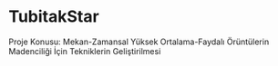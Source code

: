 # TubitakStar

Proje Konusu: Mekan-Zamansal Yüksek Ortalama-Faydalı Örüntülerin Madenciliği İçin Tekniklerin Geliştirilmesi
